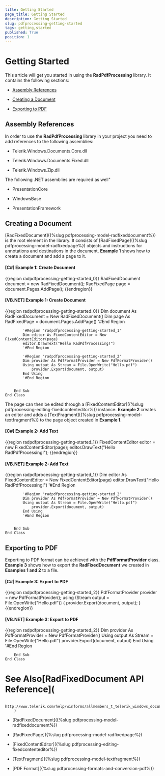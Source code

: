```yaml
---
title: Getting Started
page_title: Getting Started
description: Getting Started
slug: pdfprocessing-getting-started
tags: getting,started
published: True
position: 1
---
```


# Getting Started



This article will get you started in using the __RadPdfProcessing__ library. It contains the following sections:
      

* [Assembly References](#assembly-references)

* [Creating a Document](#creating-a-document)

* [Exporting to PDF](#exporting-to-pdf)

## Assembly References

In order to use the __RadPdfProcessing__ library in your project you need to add references to the following assemblies:
        

* Telerik.Windows.Documents.Core.dll
            

* Telerik.Windows.Documents.Fixed.dll
            

* Telerik.Windows.Zip.dll
            

The following .NET assemblies are required as well"

* PresentationCore
            

* WindowsBase
            

* PresentationFramework
            

## Creating a Document

[RadFixedDocument]({%slug pdfprocessing-model-radfixeddocument%}) is the root element in the library. It consists of [RadFixedPage]({%slug pdfprocessing-model-radfixedpage%}) objects and instructions for annotations and destinations in the document. __Example 1__ shows how to create a document and add a page to it.
        

#### __[C#] Example 1: Create Document__

{{region radpdfprocessing-getting-started_0}}
	            RadFixedDocument document = new RadFixedDocument();
	            RadFixedPage page = document.Pages.AddPage();
	{{endregion}}



#### __[VB.NET] Example 1: Create Document__

{{region radpdfprocessing-getting-started_0}}
	        Dim document As RadFixedDocument = New RadFixedDocument()
	        Dim page As RadFixedPage = document.Pages.AddPage()
	        '#End Region
	
	        '#Region "radpdfprocessing-getting-started_1"
	        Dim editor As FixedContentEditor = New FixedContentEditor(page)
	        editor.DrawText("Hello RadPdfProcessing!")
	        '#End Region
	
	        '#Region "radpdfprocessing-getting-started_2"
	        Dim provider As PdfFormatProvider = New PdfFormatProvider()
	        Using output As Stream = File.OpenWrite("Hello.pdf")
	            provider.Export(document, output)
	        End Using
	        '#End Region
	
	
	    End Sub
	End Class



The page can then be edited through a [FixedContentEditor]({%slug pdfprocessing-editing-fixedcontenteditor%}) instance. __Example 2__ creates an editor and adds a [TextFragment]({%slug pdfprocessing-model-textfragment%}) to the page object created in __Example 1__.
        

#### __[C#] Example 2: Add Text__

{{region radpdfprocessing-getting-started_1}}
	            FixedContentEditor editor = new FixedContentEditor(page);
	            editor.DrawText("Hello RadPdfProcessing!");
	{{endregion}}



#### __[VB.NET] Example 2: Add Text__

{{region radpdfprocessing-getting-started_1}}
	        Dim editor As FixedContentEditor = New FixedContentEditor(page)
	        editor.DrawText("Hello RadPdfProcessing!")
	        '#End Region
	
	        '#Region "radpdfprocessing-getting-started_2"
	        Dim provider As PdfFormatProvider = New PdfFormatProvider()
	        Using output As Stream = File.OpenWrite("Hello.pdf")
	            provider.Export(document, output)
	        End Using
	        '#End Region
	
	
	    End Sub
	End Class



## Exporting to PDF

Exporting to PDF format can be achieved with the __PdfFormatProvider__ class. __Example 3__ shows how to export the __RadFixedDocument__ we created in __Examples 1 and 2__ to a file.
        

#### __[C#] Example 3: Export to PDF__

{{region radpdfprocessing-getting-started_2}}
	            PdfFormatProvider provider = new PdfFormatProvider();
	            using (Stream output = File.OpenWrite("Hello.pdf"))
	            {
	                provider.Export(document, output);
	            }
	{{endregion}}



#### __[VB.NET] Example 3: Export to PDF__

{{region radpdfprocessing-getting-started_2}}
	        Dim provider As PdfFormatProvider = New PdfFormatProvider()
	        Using output As Stream = File.OpenWrite("Hello.pdf")
	            provider.Export(document, output)
	        End Using
	        '#End Region
	
	
	    End Sub
	End Class



# See Also[RadFixedDocument API Reference](
            http://www.telerik.com/help/winforms/allmembers_t_telerik_windows_documents_fixed_model_radfixeddocument.html
        )

 * [RadFixedDocument]({%slug pdfprocessing-model-radfixeddocument%})

 * [RadFixedPage]({%slug pdfprocessing-model-radfixedpage%})

 * [FixedContentEditor]({%slug pdfprocessing-editing-fixedcontenteditor%})

 * [TextFragment]({%slug pdfprocessing-model-textfragment%})

 * [PDF Format]({%slug pdfprocessing-formats-and-conversion-pdf%})
